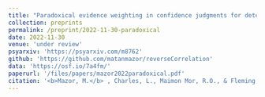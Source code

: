 ```yaml
---
title: "Paradoxical evidence weighting in confidence judgments for detection and discrimination"
collection: preprints
permalink: /preprint/2022-11-30-paradoxical
date: 2022-11-30
venue: 'under review'
psyarxiv: 'https://psyarxiv.com/m8762'
github: 'https://github.com/matanmazor/reverseCorrelation'
data: 'https://osf.io/7a4fm/'
paperurl: '/files/papers/mazor2022paradoxical.pdf'
citation: '<b>Mazor, M.</b> , Charles, L., Maimon Mor, R.O., & Fleming, S.M. (2022). Paradoxical evidence weighting in confidence judgments for detection and discrimination.'
---
```

